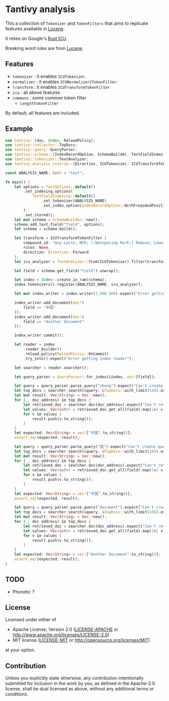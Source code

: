 # Tantivy analysis

This a collection of `Tokenizer` and `TokenFilters` that aims to replicate features available
in [Lucene](https://lucene.apache.org/).

It relies on Google's [Rust ICU](https://crates.io/crates/rust_icu).

Breaking word rules are from [Lucene](https://github.com/apache/lucene/tree/main/lucene/analysis/icu/src/data/uax29).

## Features

* `tokenizer` : it enables `ICUTokenizer`.
* `normalizer` : it enables `ICUNormalizer2TokenFilter`.
* `transform` : it enables `ICUTransformTokenFilter` 
* `icu` : all above features
* `commons` : some common token filter 
  * `LengthTokenFilter`

By default, all features are included.

## Example

```rust
use tantivy::{doc, Index, ReloadPolicy};
use tantivy::collector::TopDocs;
use tantivy::query::QueryParser;
use tantivy::schema::{IndexRecordOption, SchemaBuilder, TextFieldIndexing, TextOptions};
use tantivy::tokenizer::TextAnalyzer;
use tantivy_analysis_contrib::{Direction, ICUTokenizer, ICUTransformTokenFilter};

const ANALYSIS_NAME: &str = "test";

fn main() {
    let options = TextOptions::default()
        .set_indexing_options(
            TextFieldIndexing::default()
                .set_tokenizer(ANALYSIS_NAME)
                .set_index_option(IndexRecordOption::WithFreqsAndPositions),
        )
        .set_stored();
    let mut schema = SchemaBuilder::new();
    schema.add_text_field("field", options);
    let schema = schema.build();

    let transform = ICUTransformTokenFilter {
        compound_id: "Any-Latin; NFD; [:Nonspacing Mark:] Remove; Lower;  NFC".to_string(),
        rules: None,
        direction: Direction::Forward
    };
    let icu_analyzer = TextAnalyzer::from(ICUTokenizer).filter(transform);

    let field = schema.get_field("field").unwrap();

    let index = Index::create_in_ram(schema);
    index.tokenizers().register(ANALYSIS_NAME, icu_analyzer);

    let mut index_writer = index.writer(3_000_000).expect("Error getting index writer");

    index_writer.add_document(doc!(
        field => "中国"
    ));
    index_writer.add_document(doc!(
        field => "Another Document"
    ));

    index_writer.commit();

    let reader = index
        .reader_builder()
        .reload_policy(ReloadPolicy::OnCommit)
        .try_into().expect("Error getting index reader");

    let searcher = reader.searcher();

    let query_parser = QueryParser::for_index(&index, vec![field]);

    let query = query_parser.parse_query("zhong").expect("Can't create query parser.");
    let top_docs = searcher.search(&query, &TopDocs::with_limit(10)).expect("Error running search");
    let mut result: Vec<String> = Vec::new();
    for (_, doc_address) in top_docs {
        let retrieved_doc = searcher.doc(doc_address).expect("Can't retrieve document");
        let values: Vec<&str> = retrieved_doc.get_all(field).map(|v| v.as_text().unwrap()).collect();
        for v in values {
            result.push(v.to_string());
        }
    }
    let expected: Vec<String> = vec!["中国".to_string()];
    assert_eq!(expected, result);

    let query = query_parser.parse_query("国").expect("Can't create query parser.");
    let top_docs = searcher.search(&query, &TopDocs::with_limit(10)).expect("Error running search");
    let mut result: Vec<String> = Vec::new();
    for (_, doc_address) in top_docs {
        let retrieved_doc = searcher.doc(doc_address).expect("Can't retrieve document");
        let values: Vec<&str> = retrieved_doc.get_all(field).map(|v| v.as_text().unwrap()).collect();
        for v in values {
            result.push(v.to_string());
        }
    }
    let expected: Vec<String> = vec!["中国".to_string()];
    assert_eq!(expected, result);

    let query = query_parser.parse_query("document").expect("Can't create query parser.");
    let top_docs = searcher.search(&query, &TopDocs::with_limit(10)).expect("Error running search");
    let mut result: Vec<String> = Vec::new();
    for (_, doc_address) in top_docs {
        let retrieved_doc = searcher.doc(doc_address).expect("Can't retrieve document");
        let values: Vec<&str> = retrieved_doc.get_all(field).map(|v| v.as_text().unwrap()).collect();
        for v in values {
            result.push(v.to_string());
        }
    }
    let expected: Vec<String> = vec!["Another Document".to_string()];
    assert_eq!(expected, result);
}
```

## TODO

* Phonetic ? 

## License

Licensed under either of

* Apache License, Version 2.0
  ([LICENSE-APACHE](LICENSE-APACHE) or http://www.apache.org/licenses/LICENSE-2.0)
* MIT license
  ([LICENSE-MIT](LICENSE-MIT) or http://opensource.org/licenses/MIT)

at your option.

## Contribution

Unless you explicitly state otherwise, any contribution intentionally submitted
for inclusion in the work by you, as defined in the Apache-2.0 license, shall be
dual licensed as above, without any additional terms or conditions.